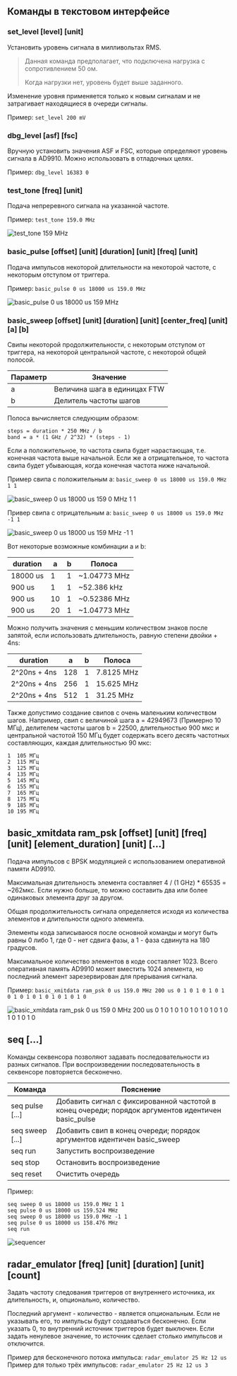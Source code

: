 ## Команды в текстовом интерфейсе

### set_level [level] [unit]

Установить уровень сигнала в милливольтах RMS.

> Данная команда предполагает, что подключена нагрузка с сопротивлением 50 ом.
>
> Когда нагрузки нет, уровень будет выше заданного.

Изменение уровня применяется только к новым сигналам и не затрагивает находящиеся в очереди сигналы.

Пример: `set_level 200 mV`

### dbg_level [asf] [fsc]

Вручную установить значения ASF и FSC, которые определяют уровень сигнала в AD9910. Можно использовать в отладочных целях.

Пример: `dbg_level 16383 0`

### test_tone [freq] [unit]

Подача непреревного сигнала на указанной частоте.

Пример: `test_tone 159.0 MHz`

![test_tone 159 MHz](https://github.com/AXKuhta/stm32_ad9910/assets/11133304/b8247705-0dce-4c52-bee0-04f8d200ca63)

### basic_pulse [offset] [unit] [duration] [unit] [freq] [unit]

Подача импульсов некоторой длительности на некоторой частоте, с некоторым отступом от триггера.

Пример: `basic_pulse 0 us 18000 us 159.0 MHz`

![basic_pulse 0 us 18000 us 159 MHz](https://github.com/AXKuhta/stm32_ad9910/assets/11133304/811c9247-69cc-470e-939c-28d8a6da24cb)

### basic_sweep [offset] [unit] [duration] [unit] [center_freq] [unit] [a] [b]

Свипы некоторой продолжительности, с некоторым отступом от триггера, на некоторой центральной частоте, с некоторой общей полосой.

|Параметр|Значение|
|---|---|
|a|Величина шага в единицах FTW|
|b|Делитель частоты шагов|

Полоса вычисляется следующим образом:

```
steps = duration * 250 MHz / b
band = a * (1 GHz / 2^32) * (steps - 1)
```

Если a положительное, то частота свипа будет нарастающая, т.е. конечная частота выше начальной. Если же a отрицательное, то частота свипа будет убывающая, когда конечная частота ниже начальной.

Пример свипа с положительным a: `basic_sweep 0 us 18000 us 159.0 MHz 1 1`

![basic_sweep 0 us 18000 us 159 0 MHz 1 1](https://github.com/AXKuhta/stm32_ad9910/assets/11133304/42b9fbb8-24d8-41ef-bb70-10d8a34ef350)

Привер свипа с отрицательным a: `basic_sweep 0 us 18000 us 159.0 MHz -1 1`

![basic_sweep 0 us 18000 us 159 MHz -1 1](https://github.com/AXKuhta/stm32_ad9910/assets/11133304/dad0410a-4e60-432f-98e3-4a42e0b2e1b7)

Вот некоторые возможные комбинации a и b:

|duration|a|b|Полоса|
|---|---|---|---|
|18000 us|1|1|~1.04773 MHz|
|900 us|1|1|~52.386 kHz|
|900 us|10|1|~0.52386 MHz|
|900 us|20|1|~1.04773 MHz|

Можно получить значения с меньшим количеством знаков после запятой, если использовать длительность, равную степени двойки + 4ns:

|duration|a|b|Полоса|
|---|---|---|---|
|2^20ns + 4ns|128|1|7.8125 MHz|
|2^20ns + 4ns|256|1|15.625 MHz|
|2^20ns + 4ns|512|1|31.25 MHz|

Также допустимо создание свипов с очень маленьким количеством шагов. Например, свип с величиной шага a = 42949673 (Примерно 10 МГц), делителем частоты шагов b = 22500, длительностью 900 мкс и центральной частотой 150 МГц будет содержать всего десять частотных составляющих, каждая длительностью 90 мкс:

```
1  105 МГц
2  115 МГц
3  125 МГц
4  135 МГц
5  145 МГц
6  155 МГц
7  165 МГц
8  175 МГц
9  185 МГц
10 195 МГц
```

## basic_xmitdata ram_psk [offset] [unit] [freq] [unit] [element_duration] [unit] [...]

Подача импульсов с BPSK модуляцией с использованием оперативной памяти AD9910.

Максимальная длительность элемента составляет 4 / (1 GHz) * 65535 = ~262мкс. Если нужно больше, то можно составить два или более одинаковых элемента друг за другом.

Общая продолжительность сигнала определяется исходя из количества элементов и длительности одного элемента.

Элементы кода записываюся после основной команды и могут быть равны 0 либо 1, где 0 - нет сдвига фазы, а 1 - фаза сдвинута на 180 градусов.

Максимальное количество элементов в коде составляет 1023. Всего оперативная память AD9910 может вместить 1024 элемента, но последний элемент зарезервирован для прерывания сигнала.

Пример: `basic_xmitdata ram_psk 0 us 159.0 MHz 200 us 0 1 0 1 0 1 0 1 0 1 0 1 0 1 0 1 0 1 0 1 0`

![basic_xmitdata ram_psk 0 us 159 0 MHz 200 us 0 1 0 1 0 1 0 1 0 1 0 1 0 1 0 1 0 1 0 1 0](https://github.com/AXKuhta/stm32_ad9910/assets/11133304/9d44b6c3-7886-439b-b150-7b878d2c6e5a)

## seq [...]

Команды секвенсора позволяют задавать последовательности из разных сигналов. При воспроизведении последовательность в секвенсоре повторяется бесконечно.

|Команда|Пояснение|
|---|---|
|seq pulse [...]|Добавить сигнал с фиксированной частотой в конец очереди; порядок аргументов идентичен basic_pulse|
|seq sweep [...]|Добавить свип в конец очереди; порядок аргументов идентичен basic_sweep|
|seq run|Запустить воспроизведение|
|seq stop|Остановить воспроизведение|
|seq reset|Очистить очередь|

Пример:

```
seq sweep 0 us 18000 us 159.0 MHz 1 1
seq pulse 0 us 18000 us 159.524 MHz
seq sweep 0 us 18000 us 159.0 MHz -1 1
seq pulse 0 us 18000 us 158.476 MHz
seq run
```

![sequencer](https://github.com/AXKuhta/stm32_ad9910/assets/11133304/f3c8a885-f8eb-494d-8bab-78471956a0b9)

## radar_emulator [freq] [unit] [duration] [unit] [count]

Задать частоту следования триггеров от внутреннего источника, их длительность, и, опционально, количество.

Последний аргумент - количество - является опциональным. Если не указывать его, то импульсы будут создаваться бесконечно. Если указать 0, то внутренний источник триггеров будет выключен. Если задать ненулевое значение, то источник сделает столько импульсов и отключится.

Пример для бесконечного потока импульса: `radar_emulator 25 Hz 12 us`
Пример для только трёх импульсов: `radar_emulator 25 Hz 12 us 3`
